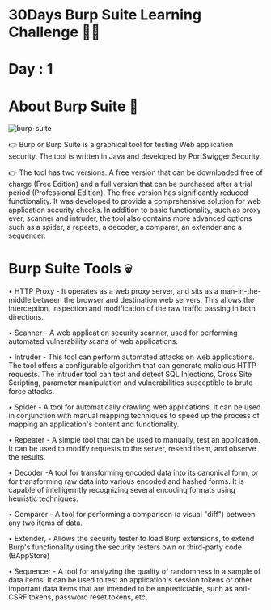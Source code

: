 # 30Days Burp Suite Learning Challenge 🧑‍💻

# Day : 1

# About Burp Suite 🙂

![burp-suite](https://user-images.githubusercontent.com/106522935/212381614-83d0663a-ca15-43a1-8ad1-3e32c9d197bb.png)


👉 Burp or Burp Suite is a graphical tool for testing Web application security. The tool is written in Java and developed by PortSwigger Security.

👉 The tool has two versions. A free version that can be downloaded free of charge (Free Edition) and a full version that can be purchased after a trial period (Professional Edition). The free version has significantly reduced functionality. It was developed to provide a comprehensive solution for web application security checks. In addition to basic functionality, such as proxy ever, scanner and intruder, the tool also contains more advanced options such as a spider, a repeate, a decoder, a comparer, an extender and a sequencer.

# Burp Suite Tools 💀

• HTTP Proxy - It operates as a web proxy server, and sits as a man-in-the-middle between the browser and destination web servers. This allows the interception, inspection and modification of the raw traffic passing in both directions.

• Scanner - A web application security scanner, used for performing automated vulnerability scans of web applications.

• Intruder - This tool can perform automated attacks on web applications. The tool offers a configurable algorithm that can generate malicious HTTP requests. The intruder tool can test and detect SQL Injections, Cross Site Scripting, parameter manipulation and vulnerabilities susceptible to brute-force attacks.

• Spider - A tool for automatically crawling web applications. It can be used in conjunction with manual mapping techniques to speed up the process of mapping an application's content and functionality.

• Repeater - A simple tool that can be used to manually, test an application. It can be used to modify requests to the server, resend them, and observe the results.

• Decoder -A tool for transforming encoded data into its canonical form, or for transforming raw data into various encoded and hashed forms. It is capable of intelligerntly recognizing several encoding formats using heuristic techniques.

• Comparer - A tool for performing a comparison (a visual "diff") between any two items of data.

• Extender, - Allows the security tester to load Burp extensions, to extend Burp's functionality using the security testers own or third-party code (BAppStore)

• Sequencer - A tool for analyzing the quality of randomness in a sample of data items. It can be used to test an application's session tokens or other important data items that are intended to be unpredictable, such as anti-CSRF tokens, password reset tokens, etc,
